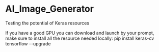 # AI_Image_Generator
Testing the potential of Keras resources

If you have a good GPU you can download and launch by your prompt, make sure to install all the resource needed locally:
pip install keras-cv tensorflow --upgrade
